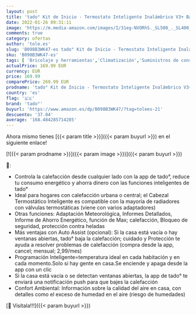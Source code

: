 ```yaml
---
layout: post
title: 'tado° Kit de Inicio - Termostato Inteligente Inalámbrico V3+ Base ad hoc incluida  Control inteligente de calefacción  Designed in Germany  trabaja con Alexa  Siri & Asistente de Google'
date: 2022-01-26 09:31:11
image: 'https://m.media-amazon.com/images/I/31eg-NVORhS._SL500_._SL400_.jpg'
comments: true
category: ofertas
author: 'tole.es'
slug: 'B098B3WK47-es tado° Kit de Inicio - Termostato Inteligente Inalámbrico...'
sku: 'B098B3WK47-es'
tags: [ 'Bricolaje y herramientas','Climatización','Suministros de construcción','Termostatos','Termostatos y accesorios','alexa','tado°', ]
actualPrice: 169.99 EUR
currency: EUR
price: 169.99
comparePrice: 269.99 EUR
prodname: 'tado° Kit de Inicio - Termostato Inteligente Inalámbrico V3+ Base ad hoc incluida  Control inteligente de calefacción  Designed in Germany  trabaja con Alexa  Siri & Asistente de Google'
country: 'es'
flag: '🇪🇸'
brand: 'tado°'
buyurl: 'https://www.amazon.es/dp/B098B3WK47/?tag=tolees-21'
descuento: '37.04'
average: '168.484285714285'
---
```


Ahora mismo tienes [{{< param title >}}]({{< param buyurl >}}) en el siguiente enlace!

[![{{< param prodname >}}]({{< param image >}})]({{< param buyurl >}})

🔎:

- Controla la calefacción desde cualquier lado con la app de tado°, reduce tu consumo energético y ahorra dinero con las funciones inteligentes de tado°
- Ideal para hogares con calefacción urbana o central; el Cabezal Termostático Inteligente es compatible con la mayoría de radiadores con válvulas termostáticas (viene con varios adaptadores)
- Otras funciones: Adaptación Meteorológica, Informes Detallados, Informe de Ahorro Energético, función de Max; calefacción, Bloqueo de seguridad, protección contra heladas
- Más ventajas con Auto Assist (opcional): Si la casa está vacía o hay ventanas abiertas, tado° baja la calefacción; cuidado y Protección te ayuda a resolver problemas de calefacción (compra desde la app, cancel; mensual; 2,99/mes)
- Programación Inteligente=temperatura ideal en cada habitación y en cada momento.Solo si hay gente en casa.Se enciende y apaga desde la app con un clic
- Si la casa está vacía o se detectan ventanas abiertas, la app de tado° te enviará una notificación push para que bajes la calefacción
- Confort Ambiental: Información sobre la calidad del aire en casa, con detalles como el exceso de humedad en el aire (riesgo de humedades)

[🛒 Visítala!!!]({{< param buyurl >}})
